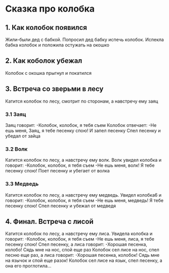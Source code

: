 # Сказка про колобка

## 1. Как колобок появился
Жили-были дед с бабкой. 
Попросил дед бабку испечь колобок.
Испекла бабка колобок и положила остужать на окошко


## 2. Как коболок убежал
Колобок с окошка прыгнул и покатился
## 3. Встреча со зверьми в лесу
Катится колобок по лесу, смотрит по сторонам, а навстречу ему заяц
### 3.1 Заяц
Заяц говорит:
-Колобок, колобок, я тебя съем
Колобок отвечает: 
-Не ешь меня, Заяц, я тебе песенку спою!
И запел песенку
Спел песенку и убедал от зайца
### 3.2 Волк
Катится колобок по лесу, а навстречу ему волк. Волк увидел колобка и говорит:
-Колобок, колобок, я тебя съем
-Не ешь меня, волк! Я тебе песенку спою!
Поет песенку и убегает от волка
### 3.3 Медведь
 Катится колобок по лесу, а навстречу ему медведь. Увидел колобка6 и говорит: 
 -Колобок, колобок, я тебя съем
 -Не ешь меня, медведь! Я тебе песенку спою!
 Спел песенку и убежал от медведя
## 4. Финал. Встреча с лисой
Катится колобок по лесу, а навстречу ему лиса. Увидела колобка и говорит:
-Колобок, колобок, я тебя съем
-Не ешь меня, лиса, я тебе песенку спою!
Спел песенку, а лиса говорит:
-Хорошая песенка, колобо! Сядь мне на нос, спой еще раз
Колобок сел лисе на нос, спел песню еще раз, а лиса говорит:
-Хорошая песенка, колобок! Сядь мне на язычок и спой еще разок!
Колобок сел лисе на язык, спел песенку, а она его проглотила... 